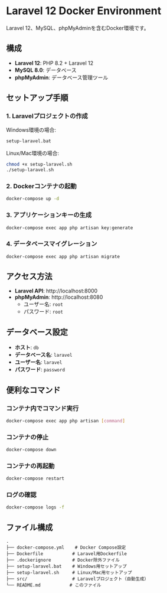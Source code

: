 # Laravel 12 Docker Environment

Laravel 12、MySQL、phpMyAdminを含むDocker環境です。

## 構成

- **Laravel 12**: PHP 8.2 + Laravel 12
- **MySQL 8.0**: データベース
- **phpMyAdmin**: データベース管理ツール

## セットアップ手順

### 1. Laravelプロジェクトの作成

Windows環境の場合:
```bash
setup-laravel.bat
```

Linux/Mac環境の場合:
```bash
chmod +x setup-laravel.sh
./setup-laravel.sh
```

### 2. Dockerコンテナの起動

```bash
docker-compose up -d
```

### 3. アプリケーションキーの生成

```bash
docker-compose exec app php artisan key:generate
```

### 4. データベースマイグレーション

```bash
docker-compose exec app php artisan migrate
```

## アクセス方法

- **Laravel API**: http://localhost:8000
- **phpMyAdmin**: http://localhost:8080
  - ユーザー名: `root`
  - パスワード: `root`

## データベース設定

- **ホスト**: `db`
- **データベース名**: `laravel`
- **ユーザー名**: `laravel`
- **パスワード**: `password`

## 便利なコマンド

### コンテナ内でコマンド実行
```bash
docker-compose exec app php artisan [command]
```

### コンテナの停止
```bash
docker-compose down
```

### コンテナの再起動
```bash
docker-compose restart
```

### ログの確認
```bash
docker-compose logs -f
```

## ファイル構成

```
.
├── docker-compose.yml    # Docker Compose設定
├── Dockerfile           # Laravel用Dockerfile
├── .dockerignore        # Docker除外ファイル
├── setup-laravel.bat    # Windows用セットアップ
├── setup-laravel.sh     # Linux/Mac用セットアップ
├── src/                 # Laravelプロジェクト（自動生成）
└── README.md           # このファイル
``` 